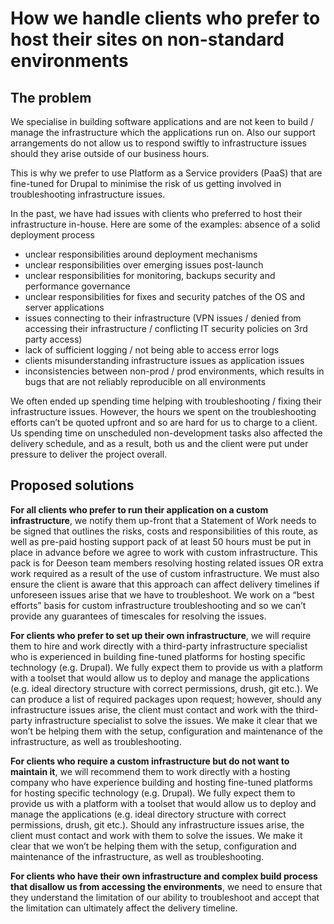 # How we handle clients who prefer to host their sites on non-standard environments

## The problem
We specialise in building software applications and are not keen to build / manage the infrastructure which the applications run on. Also our support arrangements do not allow us to respond swiftly to infrastructure issues should they arise outside of our business hours. 

This is why we prefer to use Platform as a Service providers (PaaS) that are fine-tuned for Drupal to minimise the risk of us getting involved in troubleshooting infrastructure issues.

In the past, we have had issues with clients who preferred to host their infrastructure in-house. Here are some of the examples:
absence of a solid deployment process

- unclear responsibilities around deployment mechanisms
- unclear responsibilities over emerging issues post-launch
- unclear responsibilities for monitoring, backups security and performance governance
- unclear responsibilities for fixes and security patches of the OS and server applications
- issues connecting to their infrastructure (VPN issues / denied from accessing their infrastructure / conflicting IT security policies on 3rd party access)
- lack of sufficient logging / not being able to access error logs 
- clients misunderstanding infrastructure issues as application issues
- inconsistencies between non-prod / prod environments, which results in bugs that are not reliably reproducible on all environments

We often ended up spending time helping with troubleshooting / fixing their infrastructure issues. However, the hours we spent on the troubleshooting efforts can’t be quoted upfront and so are hard for us to charge to a client. Us spending time on unscheduled non-development tasks also affected the delivery schedule, and as a result, both us and the client were put under pressure to deliver the project overall.

## Proposed solutions

**For all clients who prefer to run their application on a custom infrastructure**, we notify them up-front that a Statement of Work needs to be signed that outlines the risks, costs and responsibilities of this route, as well as pre-paid hosting support pack of at least 50 hours must be put in place in advance before we agree to work with custom infrastructure. This pack is for Deeson team members resolving hosting related issues OR extra work required as a result of the use of custom infrastructure. We must also ensure the client is aware that this approach can affect delivery timelines if unforeseen issues arise that we have to troubleshoot. We work on a “best efforts” basis for custom infrastructure troubleshooting and so we can’t provide any guarantees of timescales for resolving the issues.  

**For clients who prefer to set up their own infrastructure**, we will require them to hire and work directly with a third-party infrastructure specialist who is experienced in building fine-tuned platforms for hosting specific technology (e.g. Drupal). We fully expect them to provide us with a platform with a toolset that would allow us to deploy and manage the applications (e.g. ideal directory structure with correct permissions, drush, git etc.). We can produce a list of required packages upon request; however, should any infrastructure issues arise, the client must contact and work with the third-party infrastructure specialist to solve the issues. We make it clear that we won’t be helping them with the setup, configuration and maintenance of the infrastructure, as well as troubleshooting.

**For clients who require a custom infrastructure but do not want to maintain it**, we will recommend them to work directly with a hosting company who have experience building and hosting fine-tuned platforms for hosting specific technology (e.g. Drupal). We fully expect them to provide us with a platform with a toolset that would allow us to deploy and manage the applications (e.g. ideal directory structure with correct permissions, drush, git etc.). Should any infrastructure issues arise, the client must contact and work with them to solve the issues. We make it clear that we won’t be helping them with the setup, configuration and maintenance of the infrastructure, as well as troubleshooting.

**For clients who have their own infrastructure and complex build process that disallow us from accessing the environments**, we need to ensure that they understand the limitation of our ability to troubleshoot and accept that the limitation can ultimately affect the delivery timeline.
